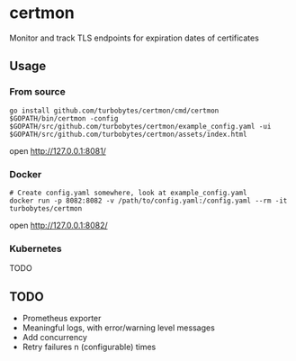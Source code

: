 # certmon
Monitor and track TLS endpoints for expiration dates of certificates

## Usage

### From source

```
go install github.com/turbobytes/certmon/cmd/certmon
$GOPATH/bin/certmon -config $GOPATH/src/github.com/turbobytes/certmon/example_config.yaml -ui $GOPATH/src/github.com/turbobytes/certmon/assets/index.html
```

open http://127.0.0.1:8081/

### Docker

```
# Create config.yaml somewhere, look at example_config.yaml
docker run -p 8082:8082 -v /path/to/config.yaml:/config.yaml --rm -it turbobytes/certmon
```

open http://127.0.0.1:8082/

### Kubernetes

TODO


## TODO

- Prometheus exporter
- Meaningful logs, with error/warning level messages
- Add concurrency
- Retry failures n (configurable) times
